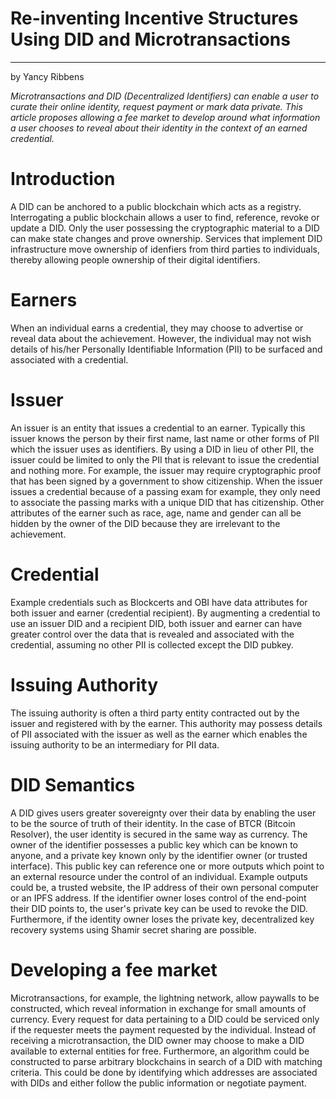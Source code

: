 # Re-inventing Incentive Structures Using DID and Microtransactions
---
by Yancy Ribbens

*Microtransactions and DID (Decentralized Identifiers) can enable a user to curate their online identity, request payment or mark
data private. This article proposes allowing a fee market to develop around what information a user chooses to reveal about their identity in the context of an earned credential.*

Introduction
============

A DID can be anchored to a public blockchain which acts as a registry.
Interrogating a public blockchain allows a user to find, reference,
revoke or update a DID. Only the user possessing the cryptographic material
to a DID can make state changes and prove ownership. Services that
implement DID infrastructure move ownership of idenfiers from third parties to
individuals, thereby allowing people ownership of their digital identifiers.

Earners
=======

When an individual earns a credential, they may
choose to advertise or reveal data about the achievement. However, the individual
may not wish details of his/her Personally Identifiable Information
(PII) to be surfaced and associated with a credential.

Issuer
======

An issuer is an entity that issues a credential to an earner. Typically
this issuer knows the person by their first name, last name or other
forms of PII which the issuer uses as identifiers. By using a DID in
lieu of other PII, the issuer could be limited to only the PII that is
relevant to issue the credential and nothing more. For example, the
issuer may require cryptographic proof that has been signed by a government to show
citizenship. When the issuer issues a credential because of a passing
exam for example, they only need to associate the passing marks with a unique DID
that has citizenship. Other attributes of the earner such as race, age,
name and gender can all be hidden by the owner of the DID because they
are irrelevant to the achievement.

Credential
==========

Example credentials such as Blockcerts and OBI have data attributes for both issuer and earner
(credential recipient). By augmenting a credential to use an issuer DID
and a recipient DID, both issuer and earner can have greater control
over the data that is revealed and associated with the 
credential, assuming no other PII is collected except the DID pubkey.

Issuing Authority
=================

The issuing authority is often a third party entity contracted out by
the issuer and registered with by the earner. This authority may
possess details of PII associated with the issuer as well as the
earner which enables the issuing authority to be an intermediary for PII data.

DID Semantics
=============

A DID gives users greater sovereignty over their data by enabling the
user to be the source of truth of their identity. In the case of BTCR
(Bitcoin Resolver), the user identity is secured in the same way as
currency. The owner of the identifier possesses a public key which can be
known to anyone, and a private key known only by the identifier owner (or
trusted interface). This public key can
reference one or more outputs which point to an external resource under
the control of an individual. Example outputs could be, a trusted website, the IP address of their own personal
computer or an IPFS address. If the identifier owner loses control of the
end-point their DID points to, the user's private key can be used to
revoke the DID.  Furthermore, if the identity owner loses the private key, decentralized key
recovery systems using Shamir secret sharing are possible.

Developing a fee market
=======================

Microtransactions, for example, the lightning network, allow
paywalls to be constructed, which reveal information in exchange for
small amounts of currency. Every request for data pertaining to a DID
could be serviced only if the requester meets the payment requested
by the individual. Instead of receiving a microtransaction, the DID owner may
choose to make a DID available to external entities for free. Furthermore, an algorithm
could be constructed to parse arbitrary blockchains in search of a DID with
matching criteria. This could be done by identifying which addresses are
associated with DIDs and either follow the public information or negotiate payment.
